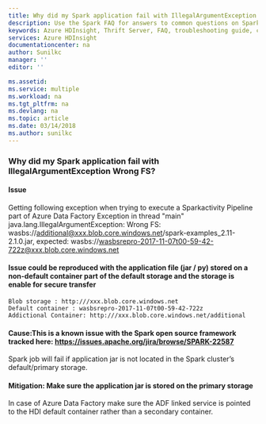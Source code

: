 ```yaml
---
title: Why did my Spark application fail with IllegalArgumentException Wrong FS? | Microsoft Docs
description: Use the Spark FAQ for answers to common questions on Spark on Azure HDInsight platform.
keywords: Azure HDInsight, Thrift Server, FAQ, troubleshooting guide, common problems, default serialization, kyro, remote submission
services: Azure HDInsight
documentationcenter: na
author: Sunilkc
manager: ''
editor: ''

ms.assetid: 
ms.service: multiple
ms.workload: na
ms.tgt_pltfrm: na
ms.devlang: na
ms.topic: article
ms.date: 03/14/2018
ms.author: sunilkc
---
```


### Why did my Spark application fail with IllegalArgumentException Wrong FS?

#### Issue
Getting following exception when trying to execute a Sparkactivity Pipeline part of Azure Data Factory
Exception in thread "main" java.lang.IllegalArgumentException: Wrong FS: wasbs://additional@xxx.blob.core.windows.net/spark-examples_2.11-2.1.0.jar, expected: wasbs://wasbsrepro-2017-11-07t00-59-42-722z@xxx.blob.core.windows.net 

#### Issue could be reproduced with the application file (jar / py) stored on a non-default container part of the default storage and the storage is enable for secure transfer

	Blob storage : http:///xxx.blob.core.windows.net 
	Default container : wasbsrepro-2017-11-07t00-59-42-722z 
	Addictional Container: http:///xxx.blob.core.windows.net/additional 

#### Cause:This is a known issue with the Spark open source framework tracked here: https://issues.apache.org/jira/browse/SPARK-22587
Spark job will fail if application jar is not located in the Spark cluster’s default/primary storage. 
	
#### Mitigation: Make sure the application jar is stored on the primary storage  	
In case of Azure Data Factory make sure the ADF linked service is pointed to the HDI default container rather than a secondary container.
